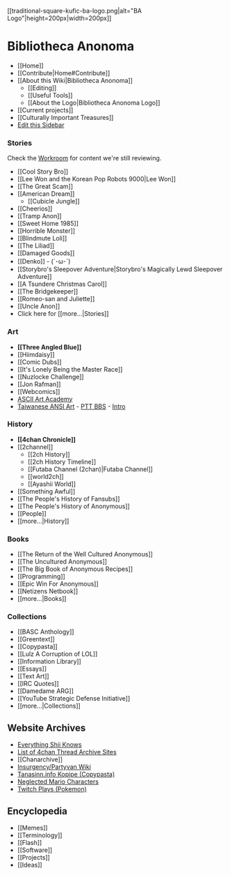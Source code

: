 [[traditional-square-kufic-ba-logo.png|alt="BA Logo"|height=200px|width=200px]]

Bibliotheca Anonoma
===================

* [[Home]]
* [[Contribute|Home#Contribute]]
* [[About this Wiki|Bibliotheca Anonoma]]
  * [[Editing]]
  * [[Useful Tools]]
  * [[About the Logo|Bibliotheca Anonoma Logo]]
* [[Current projects]]
* [[Culturally Important Treasures]]
* [Edit this Sidebar](https://github.com/bibanon/bibanon/wiki/_Sidebar/_edit)

### Stories

Check the [Workroom](https://trello.com/b/ohziwjHI/content-to-import) for content we're still reviewing.

* [[Cool Story Bro]]
* [[Lee Won and the Korean Pop Robots 9000|Lee Won]]
* [[The Great Scam]]
* [[American Dream]]
  * [[Cubicle Jungle]]
* [[Cheerios]]
* [[Tramp Anon]]
* [[Sweet Home 1985]]
* [[Horrible Monster]]
* [[Blindmute Loli]]
* [[The Liliad]]
* [[Damaged Goods]]
* [[Denko]] - (´･ω･`)
* [[Storybro's Sleepover Adventure|Storybro's Magically Lewd Sleepover Adventure]]
* [[A Tsundere Christmas Carol]]
* [[The Bridgekeeper]]
* [[Romeo-san and Juliette]]
* [[Uncle Anon]]
* Click here for [[more...|Stories]]

### Art

* **[[Three Angled Blue]]**
* [[Hiimdaisy]]
* [[Comic Dubs]]
* [[It's Lonely Being the Master Race]]
* [[Nuzlocke Challenge]]
* [[Jon Rafman]]
* [[Webcomics]]
* [ASCII Art Academy](http://www.roysac.com/learn/default.html)
* [Taiwanese ANSI Art](http://ansi.loli.tw/) - [PTT BBS](https://www.ptt.cc/bbs/asciiart/) - [Intro](http://www.asiadigitalmap.com/2011/09/about-taiwanese-bbs/)

### History

* **[[4chan Chronicle]]**
* [[2channel]]
  * [[2ch History]]
  * [[2ch History Timeline]]
  * [[Futaba Channel (2chan)|Futaba Channel]]
  * [[world2ch]]
  * [[Ayashii World]]
* [[Something Awful]]
* [[The People's History of Fansubs]]
* [[The People's History of Anonymous]]
* [[People]]
* [[more...|History]]

### Books

* [[The Return of the Well Cultured Anonymous]]
* [[The Uncultured Anonymous]]
* [[The Big Book of Anonymous Recipes]]
* [[Programming]]
* [[Epic Win For Anonymous]]
* [[Netizens Netbook]]
* [[more...|Books]]

### Collections

* [[BASC Anthology]]
* [[Greentext]]
* [[Copypasta]]
* [[Lulz A Corruption of LOL]]
* [[Information Library]]
* [[Essays]]
* [[Text Art]]
* [[IRC Quotes]]
* [[Damedame ARG]]
* [[YouTube Strategic Defense Initiative]]
* [[more...|Collections]]

## Website Archives

* [Everything Shii Knows](http://bibanon.org/everything-shii-knows/shii.org/knows/Everything_Shii_Knows.html)
* [List of 4chan Thread Archive Sites](http://archiveteam.org/index.php?title=4chan)
* [[Chanarchive]]
* [Insurgency/Partyvan Wiki](http://insurg.in/index.php?title=Main_Page)
* [Tanasinn.info Kopipe (Copypasta)](https://github.com/bibanon/Tanasinn-Kopipe/wiki)
* [Neglected Mario Characters](https://github.com/bibanon/Neglected-Mario-Characters/wiki)
* [Twitch Plays (Pokemon)](http://github.com/bibanon/Twitch-Plays/wiki)

## Encyclopedia

* [[Memes]]
* [[Terminology]]
* [[Flash]]
* [[Software]]
* [[Projects]]
* [[Ideas]]